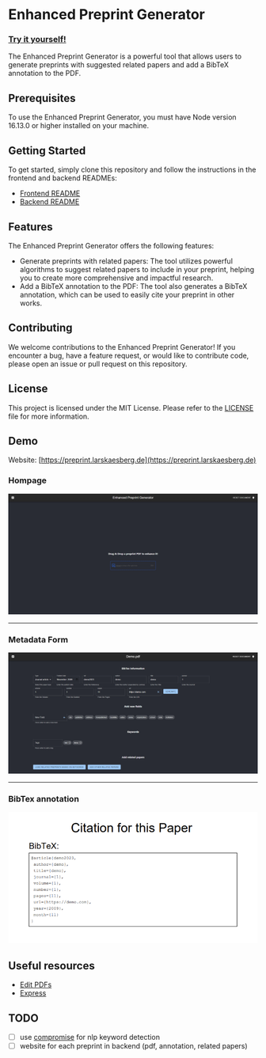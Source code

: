 # Enhanced Preprint Generator

### [Try it yourself!](https://preprint.larskaesberg.de/)

The Enhanced Preprint Generator is a powerful tool that allows users to generate preprints with suggested related papers and add a BibTeX annotation to the PDF.

## Prerequisites

To use the Enhanced Preprint Generator, you must have Node version 16.13.0 or higher installed on your machine.

## Getting Started

To get started, simply clone this repository and follow the instructions in the frontend and backend READMEs:

 - [Frontend README](frontend/README.md)
 - [Backend README](backend/README.md)

## Features

The Enhanced Preprint Generator offers the following features:

 - Generate preprints with related papers: The tool utilizes powerful algorithms to suggest related papers to include in your preprint, helping you to create more comprehensive and impactful research.
 - Add a BibTeX annotation to the PDF: The tool also generates a BibTeX annotation, which can be used to easily cite your preprint in other works.

## Contributing

We welcome contributions to the Enhanced Preprint Generator! If you encounter a bug, have a feature request, or would like to contribute code, please open an issue or pull request on this repository.

## License 

This project is licensed under the MIT License. Please refer to the [LICENSE](COPYING) file for more information.

## Demo
Website: [https://preprint.larskaesberg.de](https://preprint.larskaesberg.de)
### Hompage
![EPG-Demo1.png](pictures%2FEPG-Demo1.png)

-----
### Metadata Form
![EPG-Demo3.png](pictures%2FEPG-Demo3.png)

-----
### BibTex annotation
![EPG-Demo4.png](pictures%2FEPG-Demo4.png)

## Useful resources

 - [Edit PDFs](https://pdf-lib.js.org/)
 - [Express](https://expressjs.com/de/)

## TODO

- [ ] use [compromise](https://www.npmjs.com/package/compromise) for nlp keyword detection
- [ ] website for each preprint in backend (pdf, annotation, related papers)
